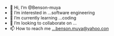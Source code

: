 - 👋 Hi, I’m @Benson-muya
- 👀 I’m interested in ...software engineering
- 🌱 I’m currently learning ...coding
- 💞️ I’m looking to collaborate on ...
- 📫 How to reach me ...benson.muya@yahoo.con

<!---
Benson-muya/Benson-muya is a ✨ special ✨ repository because its `README.md` (this file) appears on your GitHub profile.
You can click the Preview link to take a look at your changes.
--->
